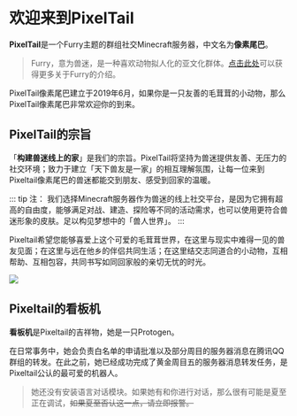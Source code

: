 # 欢迎来到PixelTail
 
**PixelTail**是一个Furry主题的群组社交Minecraft服务器，中文名为**像素尾巴**。

>Furry，意为兽迷，是一种喜欢动物拟人化的亚文化群体。[点击此处](https://zhuanlan.zhihu.com/p/88669914)可以获得更多关于Furry的介绍。

PixelTail像素尾巴建立于2019年6月，如果你是一只友善的毛茸茸的小动物，那么PixelTail像素尾巴非常欢迎你的到来。

## PixelTail的宗旨

「**构建兽迷线上的家**」是我们的宗旨。PixelTail将坚持为兽迷提供友善、无压力的社交环境；致力于建立「天下兽友是一家」的相互理解氛围，让每一位来到Pixeltail像素尾巴的兽迷都能交到朋友、感受到回家的温暖。

::: tip 注：
我们选择Minecraft服务器作为兽迷的线上社交平台，是因为它拥有超高的自由度，能够满足对战、建造、探险等不同的活动需求，也可以使用更符合兽迷形象的皮肤。足以构见梦想中的「兽人世界」。
:::

Pixeltail希望您能够喜爱上这个可爱的毛茸茸世界，在这里与现实中难得一见的兽友见面；在这里与远在他乡的伴侣共同生活；在这里结交志同道合的小动物，互相帮助、互相包容，共同书写如同回家般的亲切无忧的时光。

![](https://s3.ax1x.com/2021/02/04/y3aGsP.png)

## Pixeltail的看板机

**看板机**是Pixeltail的吉祥物，她是一只Protogen。

在日常事务中，她会负责白名单的申请批准以及部分周目的服务器消息在腾讯QQ群组的转发。在此之前，她已经成功完成了黄金周目五的服务器消息转发任务，是Pixeltail公认的最可爱的机器人。

> 她还没有安装语言对话模块。如果她有和你进行对话，那么很有可能是夏至正在调试，~~如果夏至否认这一点，请立即报警。~~
